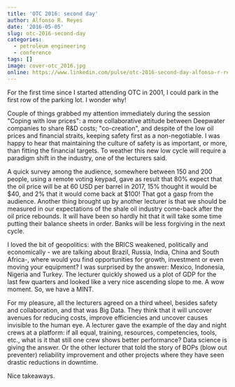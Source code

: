 ```yaml
---
title: 'OTC 2016: second day'
author: Alfonso R. Reyes
date: '2016-05-05'
slug: otc-2016-second-day
categories:
  - petroleum engineering
  - conference
tags: []
image: cover-otc_2016.jpg
online: https://www.linkedin.com/pulse/otc-2016-second-day-alfonso-r-reyes/
---
```



For the first time since I started attending OTC in 2001, I could park in the first row of the parking lot. I wonder why!

Couple of things grabbed my attention immediately during the session "Coping with low prices": a more collaborative attitude between Deepwater companies to share R&D costs; "co-creation", and despite of the low oil prices and financial straits, keeping safety first as a non-negotiable. I was happy to hear that maintaining the culture of safety is as important, or more, than fitting the financial targets. To weather this new low cycle will require a paradigm shift in the industry, one of the lecturers said.

A quick survey among the audience, somewhere between 150 and 200 people, using a remote voting keypad, gave as result that 80% expect that the oil price will be at 60 USD per barrel in 2017, 15% thought it would be $40, and 2% that it would come back at $100! That got a gasp from the audience. Another thing brought up by another lecturer is that we should be measured in our expectations of the shale oil industry come-back after the oil price rebounds. It will have been so hardly hit that it will take some time putting their balance sheets in order. Banks will be less forgiving in the next cycle.

I loved the bit of geopolitics: with the BRICS weakened, politically and economically - we are talking about Brazil, Russia, India, China and South Africa-, where would you find opportunities for growth, investment or even moving your equipment? I was surprised by the answer: Mexico, Indonesia, Nigeria and Turkey. The lecturer quickly showed us a plot of GDP for the last few quarters and looked like a very nice ascending slope to me. A wow moment. So, we have a MINT.

For my pleasure, all the lecturers agreed on a third wheel, besides safety and collaboration, and that was Big Data. They think that it will uncover avenues for reducing costs, improve efficiencies and uncover causes invisible to the human eye. A lecturer gave the example of the day and night crews at a platform: if all equal, training, resources, competencies, tools, etc., what is it that still one crew shows better performance? Data science is giving the answer. Or the other lecturer that told the story of BOPs (blow out preventer) reliability improvement and other projects where they have seen drastic reductions in downtime.

Nice takeaways.
